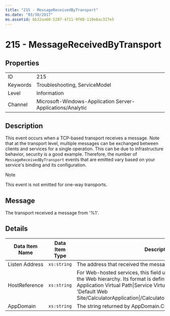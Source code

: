 ```yaml
---
title: "215 - MessageReceivedByTransport"
ms.date: "03/30/2017"
ms.assetid: bb32aa60-5207-4711-9f08-110e8ac327e5
---
```

# 215 - MessageReceivedByTransport
## Properties  


|||  
|-|-|  
|ID|215|  
|Keywords|Troubleshooting, ServiceModel|  
|Level|Information|  
|Channel|Microsoft-Windows-Application Server-Applications/Analytic|  

## Description  
 This event occurs when a TCP-based transport receives a message. Note that at the transport level, multiple messages can be exchanged between clients and services for a single operation. This can be due to infrastructure behavior, security is a good example. Therefore, the number of `MessageReceivedByTransport` events that are emitted vary based on your service's binding and its configuration.  

> [!NOTE]
>  This event is not emitted for one-way transports.  

## Message  
 The transport received a message from '%1'.  

## Details  


| Data Item Name | Data Item Type |                                                                                                                                                  Description                                                                                                                                                  |
|----------------|----------------|---------------------------------------------------------------------------------------------------------------------------------------------------------------------------------------------------------------------------------------------------------------------------------------------------------------|
| Listen Address |  `xs:string`   |                                                                                                                                    The address that received the message.                                                                                                                                     |
| HostReference  |  `xs:string`   | For Web-hosted services, this field uniquely identifies the service in the Web hierarchy. Its format is defined as 'Web Site Name Application Virtual Path&#124;Service Virtual Path&#124;ServiceName'. Example: 'Default Web Site/CalculatorApplication&#124;/CalculatorService.svc&#124;CalculatorService'. |
|   AppDomain    |  `xs:string`   |                                                                                                                         The string returned by AppDomain.CurrentDomain.FriendlyName.                                                                                                                          |

